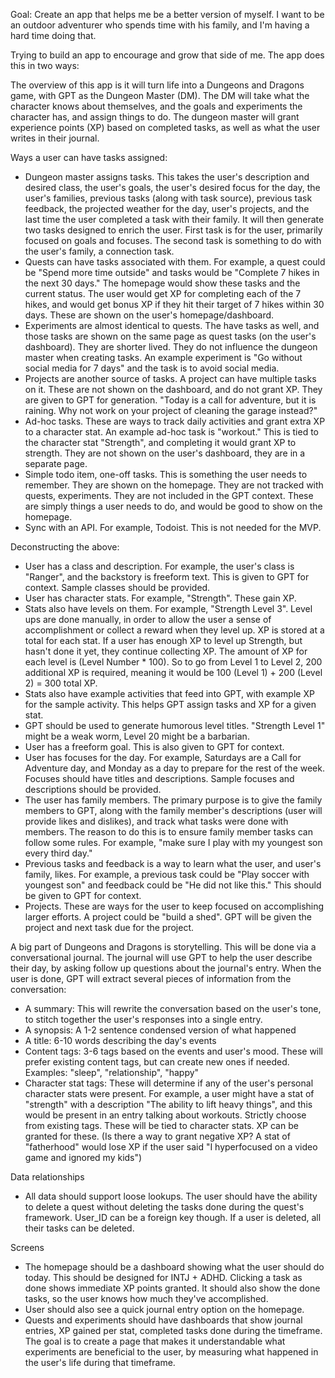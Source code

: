 Goal: Create an app that helps me be a better version of myself. I want to be an outdoor adventurer who spends time with his family, and I'm having a hard time doing that.

Trying to build an app to encourage and grow that side of me. The app does this in two ways:

The overview of this app is it will turn life into a Dungeons and Dragons game, with GPT as the Dungeon Master (DM). The DM will take what the character knows about themselves, and the goals and experiments the character has, and assign things to do. The dungeon master will grant experience points (XP) based on completed tasks, as well as what the user writes in their journal.

Ways a user can have tasks assigned:

- Dungeon master assigns tasks. This takes the user's description and desired class, the user's goals, the user's desired focus for the day, the user's families, previous tasks (along with task source), previous task feedback, the projected weather for the day, user's projects, and the last time the user completed a task with their family. It will then generate two tasks designed to enrich the user. First task is for the user, primarily focused on goals and focuses. The second task is something to do with the user's family, a connection task.
- Quests can have tasks associated with them. For example, a quest could be "Spend more time outside" and tasks would be "Complete 7 hikes in the next 30 days." The homepage would show these tasks and the current status. The user would get XP for completing each of the 7 hikes, and would get bonus XP if they hit their target of 7 hikes within 30 days. These are shown on the user's homepage/dashboard.
- Experiments are almost identical to quests. The have tasks as well, and those tasks are shown on the same page as quest tasks (on the user's dashboard). They are shorter lived. They do not influence the dungeon master when creating tasks. An example experiment is "Go without social media for 7 days" and the task is to avoid social media.
- Projects are another source of tasks. A project can have multiple tasks on it. These are not shown on the dashboard, and do not grant XP. They are given to GPT for generation. "Today is a call for adventure, but it is raining. Why not work on your project of cleaning the garage instead?"
- Ad-hoc tasks. These are ways to track daily activities and grant extra XP to a character stat. An example ad-hoc task is "workout." This is tied to the character stat "Strength", and completing it would grant XP to strength. They are not shown on the user's dashboard, they are in a separate page.
- Simple todo item, one-off tasks. This is something the user needs to remember. They are shown on the homepage. They are not tracked with quests, experiments. They are not included in the GPT context. These are simply things a user needs to do, and would be good to show on the homepage.
- Sync with an API. For example, Todoist. This is not needed for the MVP.

Deconstructing the above:

- User has a class and description. For example, the user's class is "Ranger", and the backstory is freeform text. This is given to GPT for context. Sample classes should be provided.
- User has character stats. For example, "Strength". These gain XP.
- Stats also have levels on them. For example, "Strength Level 3". Level ups are done manually, in order to allow the user a sense of accomplishment or collect a reward when they level up. XP is stored at a total for each stat. If a user has enough XP to level up Strength, but hasn't done it yet, they continue collecting XP. The amount of XP for each level is (Level Number \* 100). So to go from Level 1 to Level 2, 200 additional XP is required, meaning it would be 100 (Level 1) + 200 (Level 2) = 300 total XP.
- Stats also have example activities that feed into GPT, with example XP for the sample activity. This helps GPT assign tasks and XP for a given stat.
- GPT should be used to generate humorous level titles. "Strength Level 1" might be a weak worm, Level 20 might be a barbarian.
- User has a freeform goal. This is also given to GPT for context.
- User has focuses for the day. For example, Saturdays are a Call for Adventure day, and Monday as a day to prepare for the rest of the week. Focuses should have titles and descriptions. Sample focuses and descriptions should be provided.
- The user has family members. The primary purpose is to give the family members to GPT, along with the family member's descriptions (user will provide likes and dislikes), and track what tasks were done with members. The reason to do this is to ensure family member tasks can follow some rules. For example, "make sure I play with my youngest son every third day."
- Previous tasks and feedback is a way to learn what the user, and user's family, likes. For example, a previous task could be "Play soccer with youngest son" and feedback could be "He did not like this." This should be given to GPT for context.
- Projects. These are ways for the user to keep focused on accomplishing larger efforts. A project could be "build a shed". GPT will be given the project and next task due for the project.

A big part of Dungeons and Dragons is storytelling. This will be done via a conversational journal. The journal will use GPT to help the user describe their day, by asking follow up questions about the journal's entry. When the user is done, GPT will extract several pieces of information from the conversation:

- A summary: This will rewrite the conversation based on the user's tone, to stitch together the user's responses into a single entry.
- A synopsis: A 1-2 sentence condensed version of what happened
- A title: 6-10 words describing the day's events
- Content tags: 3-6 tags based on the events and user's mood. These will prefer existing content tags, but can create new ones if needed. Examples: "sleep", "relationship", "happy"
- Character stat tags: These will determine if any of the user's personal character stats were present. For example, a user might have a stat of "strength" with a description "The ability to lift heavy things", and this would be present in an entry talking about workouts. Strictly choose from existing tags. These will be tied to character stats. XP can be granted for these. (Is there a way to grant negative XP? A stat of "fatherhood" would lose XP if the user said "I hyperfocused on a video game and ignored my kids")

Data relationships

- All data should support loose lookups. The user should have the ability to delete a quest without deleting the tasks done during the quest's framework. User_ID can be a foreign key though. If a user is deleted, all their tasks can be deleted.

Screens

- The homepage should be a dashboard showing what the user should do today. This should be designed for INTJ + ADHD. Clicking a task as done shows immediate XP points granted. It should also show the done tasks, so the user knows how much they've accomplished.
- User should also see a quick journal entry option on the homepage.
- Quests and experiments should have dashboards that show journal entries, XP gained per stat, completed tasks done during the timeframe. The goal is to create a page that makes it understandable what experiments are beneficial to the user, by measuring what happened in the user's life during that timeframe.
